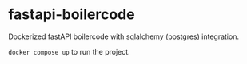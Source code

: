 # fastapi-boilercode

Dockerized fastAPI boilercode with sqlalchemy (postgres) integration.

`docker compose up` to run the project.
